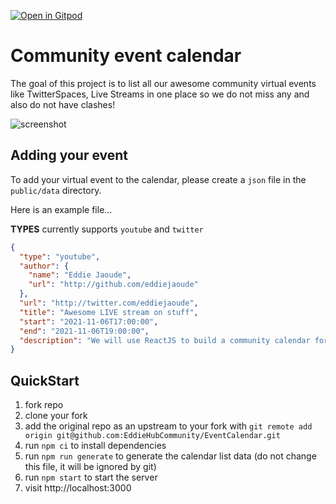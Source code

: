 [![Open in Gitpod](https://gitpod.io/button/open-in-gitpod.svg)](https://gitpod.io/#https://github.com/EddieHubCommunity/EventCalendar)
# Community event calendar

The goal of this project is to list all our awesome community virtual events like TwitterSpaces, Live Streams in one place so we do not miss any and also do not have clashes!

![screenshot](https://user-images.githubusercontent.com/624760/140585091-e114d767-895e-45ba-9a37-58ad4a192374.png)

## Adding your event

To add your virtual event to the calendar, please create a `json` file in the `public/data` directory.

Here is an example file...

**TYPES** currently supports `youtube` and `twitter`

```json
{
  "type": "youtube",
  "author": {
    "name": "Eddie Jaoude",
    "url": "http://github.com/eddiejaoude"
  },
  "url": "http://twitter.com/eddiejaoude",
  "title": "Awesome LIVE stream on stuff",
  "start": "2021-11-06T17:00:00",
  "end": "2021-11-06T19:00:00",
  "description": "We will use ReactJS to build a community calendar for all our virtual geek out sessions"
}
```

## QuickStart

1. fork repo
2. clone your fork
3. add the original repo as an upstream to your fork with `git remote add origin git@github.com:EddieHubCommunity/EventCalendar.git`
4. run `npm ci` to install dependencies
5. run `npm run generate` to generate the calendar list data (do not change this file, it will be ignored by git)
6. run `npm start` to start the server
7. visit http://localhost:3000
